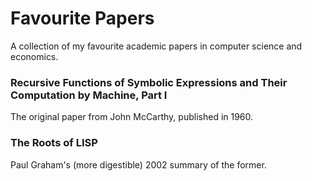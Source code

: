 # Favourite Papers
A collection of my favourite academic papers in computer science and economics. 

### Recursive Functions of Symbolic Expressions and Their Computation by Machine, Part I

The original paper from John McCarthy, published in 1960. 

### The Roots of LISP

Paul Graham's (more digestible) 2002 summary of the former. 
